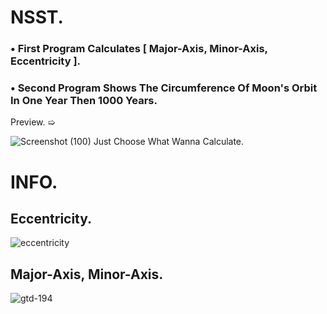 # NSST.

### • First Program Calculates [ Major-Axis, Minor-Axis, Eccentricity ].
### • Second Program Shows The Circumference Of Moon's Orbit In One Year Then 1000 Years.

Preview. ➯

![Screenshot (100)](https://github.com/aliali0541/NSST/assets/118466388/43f9cee2-a15d-4581-82b2-28705b155311)
Just Choose What Wanna Calculate.

# INFO.
## Eccentricity.
![eccentricity](https://github.com/aliali0541/NSST/assets/118466388/c26e7565-1e2c-4906-899d-18a36c51d132)


## Major-Axis, Minor-Axis.
![gtd-194](https://github.com/aliali0541/NSST/assets/118466388/5719fccf-867f-4283-853a-f9f79f8bc27b)
